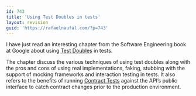 ```yaml
---
id: 743
title: 'Using Test Doubles in tests'
layout: revision
guid: 'https://rafaelnaufal.com/?p=743'
---
```


I have just read an interesting chapter from the Software Engineering book at Google about using [Test Doubles](https://abseil.io/resources/swe-book/html/ch13.html) in tests.

The chapter discuss the various techniques of using test doubles along with the pros and cons of using real implementations, faking, stubbing with the support of mocking frameworks and interaction testing in tests. It also refers to the benefits of running [Contract Tests](https://martinfowler.com/bliki/ContractTest.html) against the API’s public interface to catch contract changes prior to the production environment.